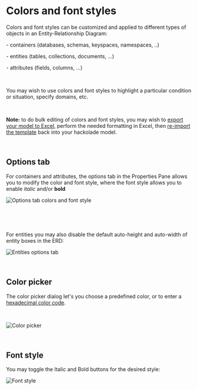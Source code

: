 # Colors and font styles

Colors and font styles can be customized and applied to different types of objects in an Entity-Relationship Diagram:

\- containers (databases, schemas, keyspaces, namespaces, ..)

\- entities (tables, collections, documents, ...)

\- attributes (fields, columns, ...)

&nbsp;

You may wish to use colors and font styles to highlight a particular condition or situation, specify domains, etc. &nbsp;

&nbsp;

**Note:** to do bulk editing of colors and font styles, you may wish to [export your model to Excel](<Excelfile.md>), perform the needed formatting in Excel, then [re-import the template](<Exceltemplate.md>) back into your hackolade model.

&nbsp;

## Options tab

For containers and attributes, the options tab in the Properties Pane allows you to modify the color and font style, where the font style allows you to enable *italic* and/or **bold**

![Options tab colors and font style](<lib/Options tab.png>)

&nbsp;

&nbsp;

For entities you may also disable the default auto-height and auto-width of entity boxes in the ERD:

![Entities options tab](<lib/Entities options tab.png>)

&nbsp;

## Color picker

The color picker dialog let's you choose a predefined color, or to enter a [hexadecimal color code](<https://htmlcolorcodes.com/> "target=\"\_blank\"").

&nbsp;

![Color picker](<lib/Color picker.png>)

&nbsp;

## Font style

You may toggle the Italic and Bold buttons for the desired style:

![Font style](<lib/Font style.png>)

